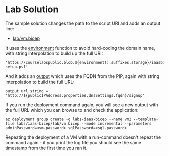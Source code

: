 # Lab Solution

The sample solution changes the path to the script URI and adds an output line:

- [lab/vm.bicep](/labs/iaas-bicep/lab/vm.bicep)

It uses the [environment](https://learn.microsoft.com/en-gb/azure/azure-resource-manager/bicep/bicep-functions-deployment#environment) function to avoid hard-coding the domain name, with string interpolation to build up the full URI:

```
'https://courselabspublic.blob.${environment().suffixes.storage}/iaasbicep/vm-setup.ps1'
```

And it adds an [output](https://learn.microsoft.com/en-gb/azure/azure-resource-manager/bicep/outputs?tabs=azure-powershell#define-output-values) which uses the FQDN from the PIP, again with string interpolation to build the full URL:

```
output url string = 'http://${publicIPAddress.properties.dnsSettings.fqdn}/signup'
```

If you run the deployment command again, you will see a new output with the full URL which you can browse to and check the application:

```
az deployment group create -g labs-iaas-bicep --name vm2 --template-file labs/iaas-bicep/lab/vm.bicep --mode incremental --parameters adminPassword=<vm-password> sqlPassword=<sql-password>
```

Repeating the deployment of a VM with a run-command doesn't repeat the command again - if you print the log file you should see the same timestamp from the first time you ran it.